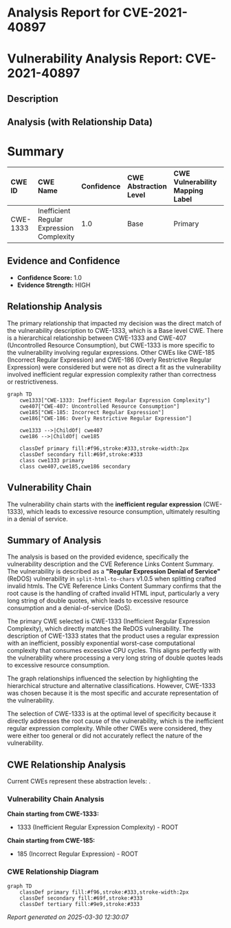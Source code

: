 # Analysis Report for CVE-2021-40897

# Vulnerability Analysis Report: CVE-2021-40897

## Description



## Analysis (with Relationship Data)

# Summary
| CWE ID    | CWE Name                                                         | Confidence | CWE Abstraction Level | CWE Vulnerability Mapping Label | CWE-Vulnerability Mapping Notes |
| :-------- | :--------------------------------------------------------------- | :--------- | :-------------------- | :------------------------------ | :------------------------------ |
| CWE-1333 | Inefficient Regular Expression Complexity                          | 1.0        | Base                 | Primary                         | Allowed                       |

## Evidence and Confidence

*   **Confidence Score:** 1.0
*   **Evidence Strength:** HIGH

## Relationship Analysis
The primary relationship that impacted my decision was the direct match of the vulnerability description to CWE-1333, which is a Base level CWE. There is a hierarchical relationship between CWE-1333 and CWE-407 (Uncontrolled Resource Consumption), but CWE-1333 is more specific to the vulnerability involving regular expressions. Other CWEs like CWE-185 (Incorrect Regular Expression) and CWE-186 (Overly Restrictive Regular Expression) were considered but were not as direct a fit as the vulnerability involved inefficient regular expression complexity rather than correctness or restrictiveness.

```mermaid
graph TD
    cwe1333["CWE-1333: Inefficient Regular Expression Complexity"]
    cwe407["CWE-407: Uncontrolled Resource Consumption"]
    cwe185["CWE-185: Incorrect Regular Expression"]
    cwe186["CWE-186: Overly Restrictive Regular Expression"]

    cwe1333 -->|ChildOf| cwe407
    cwe186 -->|ChildOf| cwe185

    classDef primary fill:#f96,stroke:#333,stroke-width:2px
    classDef secondary fill:#69f,stroke:#333
    class cwe1333 primary
    class cwe407,cwe185,cwe186 secondary
```

## Vulnerability Chain
The vulnerability chain starts with the **inefficient regular expression** (CWE-1333), which leads to excessive resource consumption, ultimately resulting in a denial of service.

## Summary of Analysis
The analysis is based on the provided evidence, specifically the vulnerability description and the CVE Reference Links Content Summary. The vulnerability is described as a **"Regular Expression Denial of Service"** (ReDOS) vulnerability in `split-html-to-chars` v1.0.5 when splitting crafted invalid htmls. The CVE Reference Links Content Summary confirms that the root cause is the handling of crafted invalid HTML input, particularly a very long string of double quotes, which leads to excessive resource consumption and a denial-of-service (DoS).

The primary CWE selected is CWE-1333 (Inefficient Regular Expression Complexity), which directly matches the ReDOS vulnerability. The description of CWE-1333 states that the product uses a regular expression with an inefficient, possibly exponential worst-case computational complexity that consumes excessive CPU cycles. This aligns perfectly with the vulnerability where processing a very long string of double quotes leads to excessive resource consumption.

The graph relationships influenced the selection by highlighting the hierarchical structure and alternative classifications. However, CWE-1333 was chosen because it is the most specific and accurate representation of the vulnerability.

The selection of CWE-1333 is at the optimal level of specificity because it directly addresses the root cause of the vulnerability, which is the inefficient regular expression complexity. While other CWEs were considered, they were either too general or did not accurately reflect the nature of the vulnerability.


## CWE Relationship Analysis

Current CWEs represent these abstraction levels: .


### Vulnerability Chain Analysis

**Chain starting from CWE-1333:**
- 1333 (Inefficient Regular Expression Complexity) - ROOT


**Chain starting from CWE-185:**
- 185 (Incorrect Regular Expression) - ROOT



### CWE Relationship Diagram

```mermaid
graph TD
    classDef primary fill:#f96,stroke:#333,stroke-width:2px
    classDef secondary fill:#69f,stroke:#333
    classDef tertiary fill:#9e9,stroke:#333
```



*Report generated on 2025-03-30 12:30:07*
